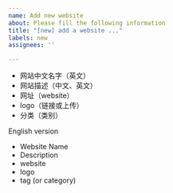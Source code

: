 ```yaml
---
name: Add new website
about: Please fill the following information
title: "[new] add a website ..."
labels: new
assignees: ''

---
```


- 网站中文名字（英文）
- 网站描述（中文、英文）
- 网址（website）
- logo（链接或上传）
- 分类（类别）

English version
- Website Name
- Description
- website
- logo
- tag (or category)
